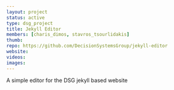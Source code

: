 ```yaml
---
layout: project
status: active
type: dsg_project
title: Jekyll Editor
members: [charis_dimos, stavros_tsourlidakis]
thumb:
repo: https://github.com/DecisionSystemsGroup/jekyll-editor
website:
videos:
images:
---
```

A simple editor for the DSG jekyll based website
